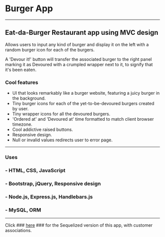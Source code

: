 # Burger App
--------------
## Eat-da-Burger Restaurant app using MVC design

Allows users to input any kind of burger and display it on the left with a random burger icon for each of the burgers.

A 'Devour it!' button will transfer the associated burger to the right panel marking it as Devoured with a crumpled wrapper next to it, to signify that it's been eaten.

### Cool features

* UI that looks remarkably like a burger website, featuring a juicy burger in the background.
* Tiny burger icons for each of the yet-to-be-devoured burgers created by user.
* Tiny wrapper icons for all the devoured burgers.
* 'Ordered at' and 'Devoured at' time formatted to match client browser timezone.
* Cool addictive raised buttons.
* Responsive design.
* Null or invalid values redirects user to error page.

----------------------

### Uses

### - HTML, CSS, JavaScript ###
### - Bootstrap, jQuery, Responsive design ###
### - Node.js, Express.js, Handlebars.js ###
### - MySQL, ORM ###

----------------------

Click ### [here](https://github.com/AceARK/BurgerSequelized) ### for the Sequelized version of this app, with customer associations. 
